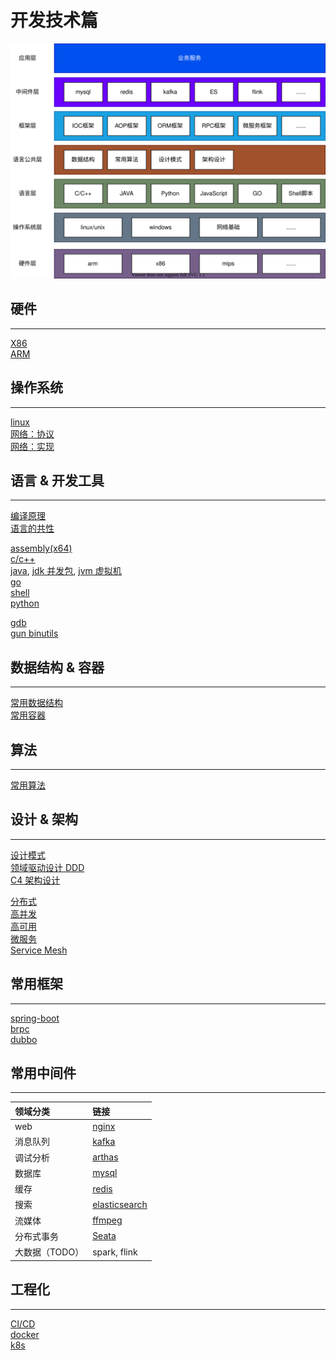 # 开发技术篇

![summary](summary.svg)

## 硬件

---

[X86](hardware/x86.md)  
[ARM](hardware/arm.md)

## 操作系统

---

[linux](os/linux.md)  
[网络：协议](os/network/protocol.md)  
[网络：实现](os/network/implement.md)

<!-- [RT-Thread](os/rtthread.md) -->

## 语言 & 开发工具

---

[编译原理](language/c++/compile.md)  
[语言的共性](language/lang.md)

[assembly(x64)](language/asm/asm.md)  
[c/c++](language/c++/cpp.md)  
[java](language/java/java.md), [jdk 并发包](language/java/juc.md), [jvm 虚拟机](language/java/jvm.md)  
[go](language/go/golang.md)  
[shell](language/shell/shell.md)  
[python](language/python/python.md)

<!-- [javascript](language/javascript.md) -->

[gdb](devtool/gdb.md)  
[gun binutils](devtool/binutils.md)

## 数据结构 & 容器

---

[常用数据结构](datastructure/data_structure.md)  
[常用容器](datastructure/container.md)

## 算法

---

[常用算法](algorithm/algorithm.md)

## 设计 & 架构

---

[设计模式](architecture/designmod.md)  
[领域驱动设计 DDD](architecture/ddd.md)  
[C4 架构设计](architecture/c4_model.md)

[分布式](architecture/distribute.md)  
[高并发](architecture/high_concurency.md)  
[高可用](architecture/high_available.md)  
[微服务](architecture/microservice.md)  
[Service Mesh](architecture/service_mesh.md)

## 常用框架

---

[spring-boot](framework/springboot.md)  
[brpc](framework/brpc.md)  
[dubbo](framework/dubbo.md)

## 常用中间件

---

| 领域分类       | 链接                                         |
| :------------- | :------------------------------------------- |
| web            | [nginx](middleware/nginx.md)                 |
| 消息队列       | [kafka](middleware/kafka.md)                 |
| 调试分析       | [arthas](middleware/arthas.md)               |
| 数据库         | [mysql](middleware/mysql.md)                 |
| 缓存           | [redis](middleware/redis.md)                 |
| 搜索           | [elasticsearch](middleware/elasticsearch.md) |
| 流媒体         | [ffmpeg](middleware/ffmpeg.md)               |
| 分布式事务     | [Seata](middleware/seata.md)                 |
| 大数据（TODO） | spark, flink                                 |

## 工程化

---

[CI/CD](engineering/cicd.md)  
[docker](middleware/docker.md)  
[k8s](middleware/k8s.md)
